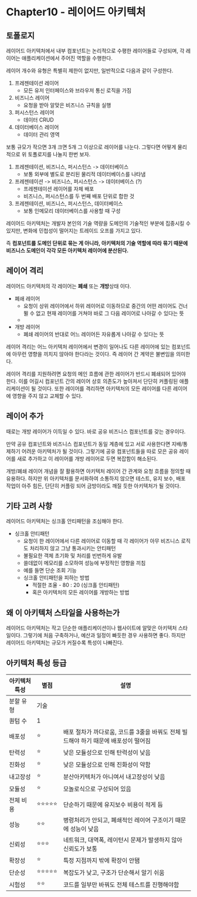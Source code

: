 # Chapter10 - 레이어드 아키텍처

## 토폴로지

레이어드 아키텍처에서 내부 컴포넌트는 논리적으로 수평한 레이어들로 구성되며, 각 레이어는 애플리케이션에서 주어진 역할을 수행한다.

레이어 개수와 유형은 특별히 제한이 없지만, 일반적으로 다음과 같이 구성한다.

1. 프레젠테이션 레이어
   * 모든 유저 인터페이스와 브라우저 통신 로직을 가짐
2. 비즈니스 레이어
   * 요청을 받아 알맞은 비즈니스 규칙을 실행
3. 퍼시스턴스 레이어
   * 데이터 CRUD
4. 데이터베이스 레이어
   * 데이터 관리 영역

보통 규모가 작으면 3개 크면 5개 그 이상으로 레이어를 나눈다. 그렇다면 어떻게 물리적으로 위 토폴로지를 나눌지 한번 보자.

1. 프레젠테이션, 비즈니스, 퍼시스턴스 -> 데이터베이스
   * 보통 외부에 별도로 분리된 물리적 데이터베이스를 나타냄
2. 프레젠테이션 -> 비즈니스, 퍼시스턴스 -> 데이터베이스 (?)
   * 프레젠테이션 레이어를 자체 배포
   * 비즈니스, 퍼시스턴스를 두 번째 배포 단위로 합한 것
3. 프레젠테이션, 비즈니스, 퍼시스턴스, 데이터베이스
   * 보통 인메모리 데이터베이스를 사용할 때 구성

레이어드 아키텍처는 개발자 본인의 기술 역량을 도메인의 기술적인 부분에 집중시킬 수 있지만, 변화에 민첩성이 떨어지는 트레이드 오프를 가지고 있다.

즉 **컴포넌트를 도메인 단위로 묶는 게 아니라, 아키텍처의 기술 역할에 따라 묶기 때문에 비즈니스 도메인이 각각 모든 아키텍처 레이어에 분산된다.**



## 레이어 격리

레이어드 아키텍처의 각 레이어는 **폐쇄** 또는 **개방**상태 이다.

* 폐쇄 레이어
  * 요청이 상위 레이어에서 하위 레이어로 이동하므로 중간의 어떤 레이어도 건너뛸 수 없고 현재 레이어를 거쳐야 바로 그 다음 레이어로 나아갈 수 있다는 뜻
  * 
* 개방 레이어
  * 폐쇄 레이어의 반대로 어느 레이어든 자유롭게 나아갈 수 있다는 뜻

레이어 격리는 어느 아키텍처 레이어에서 변경이 일어나도 다른 레이어에 있는 컴포넌트에 아무런 영향을 끼치지 않아야 한다라는 것이다. 즉 레이어 간 계약은 불변임을 의미한다.

레이어 격리를 지원하려면 요청의 메인 흐름에 관한 레이어가 반드시 폐쇄되어 있어야 한다. 이를 어길시 컴포넌트 간의 레이어 상호 의존도가 높아져서 단단히 커플링된 애플리케이션이 될 것이다. 또한 레이어를 격리하면 아키텍처의 모든 레이어를 다른 레이어에 영향을 주지 않고 교체할 수 있다.



## 레이어 추가

때로는 개방 레이어가 이득일 수 있다. 바로 공유 비즈니스 컴포넌트를 갖는 경우이다.

만약 공유 컴포넌트와 비즈니스 컴포넌트가 동일 계층에 있고 서로 사용한다면 지배/통제하기 어려운 아키텍처가 될 것이다. 그렇기에 공유 컴포넌트들을 따로 모은 공유 레이어를 새로 추가하고 이 레이어를 개방 레이어로 두면 복잡함이 해소된다.

개방/폐쇄 레이어 개념을 잘 활용하면 아키텍처 레이어 간 관계와 요청 흐름을 정의할 때 유용하다. 하지만 위 아키텍처를 문서화하여 소통하지 않으면 테스트, 유지 보수, 배포 작업이 아주 힘든, 단단히 커플링 되어 금방이라도 깨질 듯한 아키텍처가 될 것이다.



## 기타 고려 사항

레이어드 아키텍처는 싱크홀 안티패턴을 조심해야 한다.

* 싱크홀 안티패턴
  * 요청이 한 레이어에서 다른 레이어로 이동할 때 각 레이어가 아무 비즈니스 로직도 처리하지 않고 그냥 통과시키는 안티패턴
  * 불필요한 객체 초기화 및 처리를 빈번하게 유발
  * 쓸데없이 메모리를 소모하여 성능에 부정적인 영향을 끼침
  * 예를 들면 단순 조회 기능
  * 싱크홀 안티패턴을 피하는 방법
    * 적절한 조율 - 80 : 20 (싱크홀 안티패턴)
    * 혹은 아키텍처의 모든 레이어를 개방하는 방법



## 왜 이 아키텍처 스타일을 사용하는가

레이어드 아키텍처는 작고 단순한 애플리케이션이나 웹사이트에 알맞은 아키텍처 스타일이다. 그렇기에 처음 구축하거나, 예산과 일정이 빠듯한 경우 사용하면 좋다. 하지만 레이어드 아키텍처는 규모가 커질수록 특성이 나빠진다.



## 아키텍처 특성 등급

| 아키텍처 특성 | 별점                           | 설명                                                         |
| ------------- | ------------------------------ | ------------------------------------------------------------ |
| 분할 유형     | 기술                           |                                                              |
| 퀀텀 수       | 1                              |                                                              |
| 배포성        | :star:                         | 배포 절차가 까다로움, 코드를 3줄을 바꿔도 전체 빌드해야 하기 때문에 배포성이 떨어짐 |
| 탄력성        | :star:                         | 낮은 모듈성으로 인해 탄력성이 낮음                           |
| 진화성        | :star:                         | 낮은 모듈성으로 인해 진화성이 약함                           |
| 내고장성      | :star:                         | 분산아키텍처가 아니여서 내고장성이 낮음                      |
| 모듈성        | :star:                         | 모놀로식으로 구성되어 있음                                   |
| 전체 비용     | :star::star::star::star::star: | 단순하기 때문에 유지보수 비용이 적게 듬                      |
| 성능          | :star::star:                   | 병령처리가 안되고, 폐쇄적인 레이어 구조이기 때문에 성능이 낮음 |
| 신뢰성        | :star::star::star:             | 네트워크, 대역폭, 레이턴시 문제가 발생하지 않아 신뢰도가 보통 |
| 확장성        | :star:                         | 특정 지점까지 밖에 확장이 안됌                               |
| 단순성        | :star::star::star::star::star: | 복잡도가 낮고, 구조가 단순해서 알기 쉬움                     |
| 시험성        | :star::star:                   | 코드를 일부만 바꿔도 전체 테스트를 진행해야함                |

